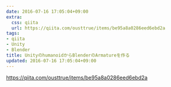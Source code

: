 ```yaml
---
date: 2016-07-16 17:05:04+09:00
extra:
  css: qiita
  url: https://qiita.com/ousttrue/items/be95a8a0286eed6ebd2a
tags:
- qiita
- Unity
- Blender
title: UnityのhumanoidからBlenderのArmatureを作る
updated: 2016-07-16 17:05:04+09:00
---
```


<https://qiita.com/ousttrue/items/be95a8a0286eed6ebd2a>

